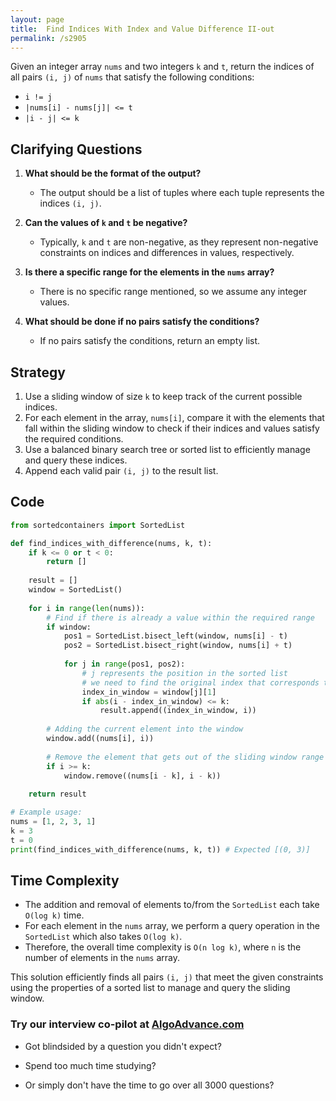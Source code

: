 ```yaml
---
layout: page
title:  Find Indices With Index and Value Difference II-out
permalink: /s2905
---
```


Given an integer array `nums` and two integers `k` and `t`, return the indices of all pairs `(i, j)` of `nums` that satisfy the following conditions:
- `i != j`
- `|nums[i] - nums[j]| <= t`
- `|i - j| <= k`

## Clarifying Questions

1. **What should be the format of the output?**
    - The output should be a list of tuples where each tuple represents the indices `(i, j)`.

2. **Can the values of `k` and `t` be negative?**
    - Typically, `k` and `t` are non-negative, as they represent non-negative constraints on indices and differences in values, respectively.

3. **Is there a specific range for the elements in the `nums` array?**
    - There is no specific range mentioned, so we assume any integer values.

4. **What should be done if no pairs satisfy the conditions?**
    - If no pairs satisfy the conditions, return an empty list.

## Strategy

1. Use a sliding window of size `k` to keep track of the current possible indices.
2. For each element in the array, `nums[i]`, compare it with the elements that fall within the sliding window to check if their indices and values satisfy the required conditions.
3. Use a balanced binary search tree or sorted list to efficiently manage and query these indices.
4. Append each valid pair `(i, j)` to the result list.

## Code

```python
from sortedcontainers import SortedList

def find_indices_with_difference(nums, k, t):
    if k <= 0 or t < 0:
        return []
    
    result = []
    window = SortedList()
    
    for i in range(len(nums)):
        # Find if there is already a value within the required range
        if window:
            pos1 = SortedList.bisect_left(window, nums[i] - t)
            pos2 = SortedList.bisect_right(window, nums[i] + t)
            
            for j in range(pos1, pos2):
                # j represents the position in the sorted list
                # we need to find the original index that corresponds to this value
                index_in_window = window[j][1]
                if abs(i - index_in_window) <= k:
                    result.append((index_in_window, i))
                
        # Adding the current element into the window
        window.add((nums[i], i))
        
        # Remove the element that gets out of the sliding window range
        if i >= k:
            window.remove((nums[i - k], i - k))
            
    return result

# Example usage:
nums = [1, 2, 3, 1]
k = 3
t = 0
print(find_indices_with_difference(nums, k, t)) # Expected [(0, 3)]
```

## Time Complexity

- The addition and removal of elements to/from the `SortedList` each take `O(log k)` time.
- For each element in the `nums` array, we perform a query operation in the `SortedList` which also takes `O(log k)`.
- Therefore, the overall time complexity is `O(n log k)`, where `n` is the number of elements in the `nums` array.

This solution efficiently finds all pairs `(i, j)` that meet the given constraints using the properties of a sorted list to manage and query the sliding window.


### Try our interview co-pilot at [AlgoAdvance.com](https://algoAdvance.com)

- Got blindsided by a question you didn't expect?

- Spend too much time studying?

- Or simply don't have the time to go over all 3000 questions?

